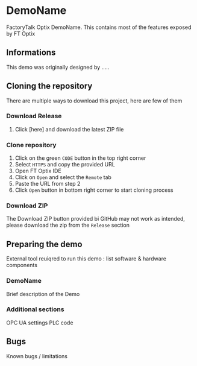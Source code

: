 # DemoName
FactoryTalk Optix DemoName. This contains most of the features exposed by FT Optix

## Informations
This demo was originally designed by .....

## Cloning the repository
There are multiple ways to download this project, here are few of them

### Download Release
1. Click [here] and download the latest ZIP file

### Clone repository
1. Click on the green `CODE` button in the top right corner
2. Select `HTTPS` and copy the provided URL
3. Open FT Optix IDE
4. Click on `Open` and select the `Remote` tab
5. Paste the URL from step 2
6. Click `Open` button in bottom right corner to start cloning process

### Download ZIP
The Download ZIP button provided bi GitHub may not work as intended, please download the zip from the `Release` section

## Preparing the demo
External tool reuiqred to run this demo : list software & hardware components

### DemoName
Brief description of the Demo

### Additional sections
OPC UA settings
PLC code

## Bugs
Known bugs / limitations
